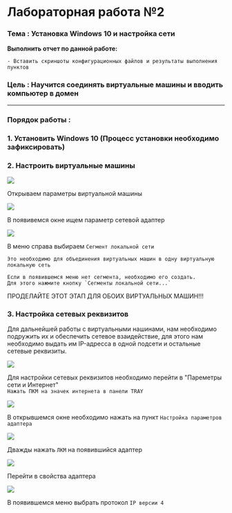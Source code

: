 # Лабораторная работа №2
### Тема : Установка Windows 10 и настройка сети
**Выполнить отчет по данной работе:**  
```
- Вставить скриншоты конфигурационных файлов и результаты выполнения пунктов  
```

### Цель : Научится соединять виртуальные машины и вводить компьютер в домен
---
### Порядок работы :

### 1. Установить Windows 10 (Процесс установки необходимо зафиксировать)
### 2. Настроить виртуальные машины

<img src="src/img/lb2/1.png">

Открываем параметры виртуальной машины

<img src="src/img/lb2/2.png">

В появивемся окне ищем параметр сетевой адаптер 

<img src="src/img/lb2/3.png">

В меню справа выбираем `Сегмент локальной сети`

```
Это необходимо для объединения виртуальных машин в одну виртуальную локальную сеть

Если в появившемся меню нет сегмента, необходимо его создать.
Для этого нажмите кнопку `Сегменты локальной сети...`
```

ПРОДЕЛАЙТЕ ЭТОТ ЭТАП ДЛЯ ОБОИХ ВИРТУАЛЬНЫХ МАШИН!!!

### 3. Настройка сетевых реквизитов

Для дальнейшей работы с виртуальными нашинами, нам необходимо подружить их и обеспечить сетевое взаидействие, для этого нам необходимо выдать им IP-адресса в одной подсети и остальные сетевые реквизиты.

<img src="src/img/lb2/4.png">

Для настройки сетевых реквизитов необходимо перейти в "Пареметры сети и Интернет"  
`Нажать ПКМ на значек интернета в панели TRAY`

<img src="src/img/lb2/5.png">

В открывшемся окне необходимо нажать на пункт `Настройка параметров адаптера`

<img src="src/img/lb2/6.png">

Дважды нажать `ЛКМ` на появившийся адаптер

<img src="src/img/lb2/7.png">

Перейти в свойства адаптера

<img src="src/img/lb2/8.png">

В появившемся меню выбрать протокол `IP версии 4`